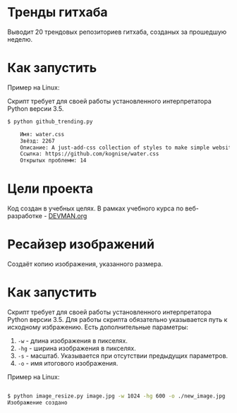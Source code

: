 # Тренды гитхаба

Выводит 20 трендовых репозиториев гитхаба, созданых за прошедшую неделю.

# Как запустить

Пример на Linux:

Скрипт требует для своей работы установленного интерпретатора Python версии 3.5.

```bash
$ python github_trending.py

    Имя: water.css
    Звёзд: 2267
    Описание: A just-add-css collection of styles to make simple websites just a little nicer
    Ссылка: https://github.com/kognise/water.css
    Открытых проблемм: 14

```


# Цели проекта

Код создан в учебных целях. В рамках учебного курса по веб-разработке - [DEVMAN.org](https://devman.org)


# Ресайзер изображений

Создаёт копию изображения, указанного размера.

# Как запустить

Скрипт требует для своей работы установленного интерпретатора Python версии 3.5.
Для работы скрипта обязательно указывается путь к исходному избражению. 
Есть дополнительные параметры:
1. `-w` - длина изображения в пикселях.
2. `-hg` - ширина изображения в пикселях.
3. `-s` - масштаб. Указывается при отсутствии предыдущих параметров.
4. `-o` - имя итогового изображения.

Пример на Linux:

```bash

$ python image_resize.py image.jpg -w 1024 -hg 600 -o ./new_image.jpg
Изображение создано
```

